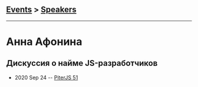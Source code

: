 ## [Events](../README.md) > [Speakers](../speakers.md)
---

# Анна Афонина

## Дискуссия о найме JS-разработчиков
- 2020 Sep 24 -- [PiterJS 51](https://www.youtube.com/watch?v=MJsTZP9Fu-0)    
